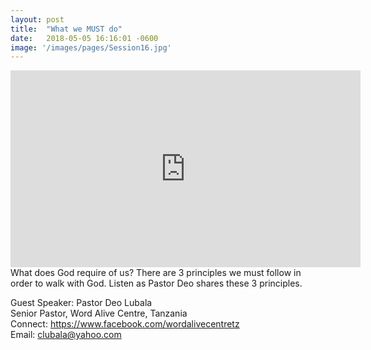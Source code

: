 ```yaml
---
layout: post
title:  "What we MUST do"
date:   2018-05-05 16:16:01 -0600
image: '/images/pages/Session16.jpg'
---
```

<iframe width="560" height="315" src="https://www.youtube.com/embed/X-53eUa9it8" frameborder="0" allow="autoplay; encrypted-media" allowfullscreen></iframe>
What does God require of us? There are 3 principles we must follow in order to walk with God. Listen as Pastor Deo shares these 3 principles. 

Guest Speaker: Pastor Deo Lubala<br>
Senior Pastor, Word Alive Centre, Tanzania <br>
Connect: https://www.facebook.com/wordalivecentretz <br>
Email: clubala@yahoo.com




